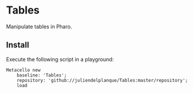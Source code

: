 # Tables
Manipulate tables in Pharo.

## Install
Execute the following script in a playground:
```
Metacello new
    baseline: 'Tables';
    repository: 'github://juliendelplanque/Tables:master/repository';
    load
```
